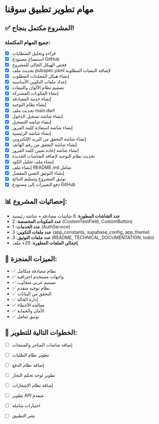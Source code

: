 # مهام تطوير تطبيق سوقنا

## ✅ المشروع مكتمل بنجاح!

### جميع المهام المكتملة:
- [x] قراءة وتحليل المتطلبات
- [x] استنساخ مستودع GitHub
- [x] فحص الهيكل الحالي للمشروع
- [x] تحديث ملف pubspec.yaml لإضافة التبعيات المطلوبة
- [x] إنشاء هيكل المجلدات المطلوب
- [x] إعداد ملفات التكوين الأساسية
- [x] تصميم نظام الألوان والثيمات
- [x] إنشاء المكونات المشتركة
- [x] إنشاء خدمة المصادقة
- [x] إنشاء نظام التوجيه
- [x] تحديث ملف main.dart
- [x] إنشاء شاشة تسجيل الدخول
- [x] إنشاء شاشة التسجيل
- [x] إنشاء شاشة استعادة كلمة المرور
- [x] إنشاء شاشة الرئيسية
- [x] إنشاء شاشة التحقق من البريد الإلكتروني
- [x] إنشاء شاشة التحقق من رقم الهاتف
- [x] إنشاء شاشة إعادة تعيين كلمة المرور
- [x] تحديث نظام التوجيه لإضافة الشاشات الجديدة
- [x] إنشاء ملف تحليل الكود
- [x] إنشاء ملف README.md شامل
- [x] إنشاء التوثيق التقني المفصل
- [x] توثيق المشروع وتسليم النتائج
- [x] دفع التغييرات إلى مستودع GitHub
## 📊 إحصائيات المشروع:
- **عدد الشاشات المطورة**: 6 شاشات مصادقة + شاشة رئيسية
- **عدد المكونات المخصصة**: 2 (CustomTextField, CustomButton)
- **عدد الخدمات**: 1 (AuthService)
- **عدد ملفات التكوين**: 3 (app_constants, supabase_config, app_theme)
- **عدد ملفات التوثيق**: 3 (README, TECHNICAL_DOCUMENTATION, todo)
- **إجمالي الملفات المطورة**: 20+ ملف

## 🎯 الميزات المنجزة:
- ✅ نظام مصادقة متكامل
- ✅ واجهات مستخدم احترافية
- ✅ تصميم عربي متجاوب
- ✅ نظام توجيه متقدم
- ✅ التحقق من البيانات
- ✅ إدارة الحالة
- ✅ معالجة الأخطاء
- ✅ الأمان والحماية
- ✅ توثيق شامل

## 🚀 الخطوات التالية للتطوير:
- [ ] إضافة شاشات المتاجر والمنتجات
- [ ] تطوير نظام الطلبات
- [ ] إضافة نظام الدفع
- [ ] تطوير لوحة تحكم التجار
- [ ] إضافة نظام الإشعارات
- [ ] تطوير API متقدم
- [ ] اختبارات شاملة
- [ ] نشر التطبيق

